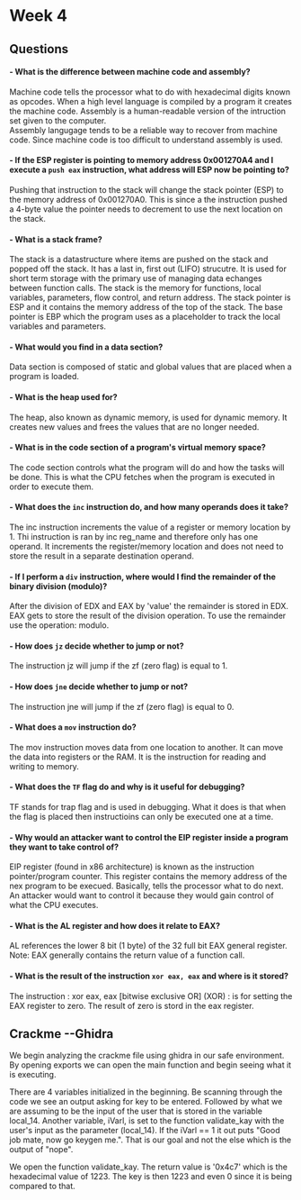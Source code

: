 # Week 4 

## Questions 

   #### - What is the difference between machine code and assembly?
   Machine code tells the processor what to do with hexadecimal digits known as opcodes. When a high level language is compiled by a program it creates the machine code. 
   Assembly is a human-readable version of the intruction set given to the computer.  
   Assembly langugage tends to be a reliable way to recover from machine code. Since machine code is too difficult to understand assembly is used. 
    
   #### - If the ESP register is pointing to memory address 0x001270A4 and I execute a `push eax` instruction, what address will ESP now be pointing to?
   Pushing that instruction to the stack will change the stack pointer (ESP) to the memory address of 0x001270A0. This is since a the instruction pushed a 4-byte value the pointer needs to decrement to use the next location on the stack. 
    
  #### - What is a stack frame?
  The stack is a datastructure where items are pushed on the stack and popped off the stack. It has a last in, first out (LIFO) strucutre. It is used for short term storage with the primary use of managing data echanges between function calls. The stack is the memory for functions, local variables, parameters, flow control, and return address. The stack pointer is ESP and it contains the memory address of the top of the stack. The base pointer is EBP which the program uses as a placeholder to track the local variables and parameters. 
  
  #### - What would you find in a data section?
  Data section is composed of static and global values that are placed when a program is loaded. 
    
  #### - What is the heap used for?
  The heap, also known as dynamic memory, is used for dynamic memory. It creates new values and frees the values that are no longer needed. 
  
   #### - What is in the code section of a program's virtual memory space?
   The code section controls what the program will do and how the tasks will be done. This is what the CPU fetches when the program is executed in order to execute them. 
   
   #### - What does the `inc` instruction do, and how many operands does it take?
   The inc  instruction increments the value of a register or memory location by 1. Thi instruction is ran by inc reg_name and therefore only has one operand. It increments the register/memory location and does not need to store the result in a separate destination operand. 
   
   #### - If I perform a `div` instruction, where would I find the remainder of the binary division (modulo)?
   After the division of EDX and EAX by 'value' the remainder is stored in EDX. EAX gets to store the result of the division operation. To use the remainder use the operation: modulo.
   
   ####  - How does `jz` decide whether to jump or not?
   The instruction jz will jump if the zf (zero flag) is equal to 1. 
   
  ####  - How does `jne` decide whether to jump or not?
  The instruction jne will jump if the zf (zero flag) is equal to 0. 
  #### - What does a `mov` instruction do?
  The mov instruction moves data from one location to another. It can move the data into registers or the RAM. It is the instruction for reading and writing to memory. 
  
  #### - What does the `TF` flag do and why is it useful for debugging?
  TF stands for trap flag and is used in debugging. What it does is that when the flag is placed then instructioins can only be executed one at a time.
    
  #### - Why would an attacker want to control the EIP register inside a program they want to take control of?
  EIP register (found in x86 architecture) is known as the instruction pointer/program counter. This register contains the memory address of the nex program to be execued. Basically, tells the processor what to do next. 
    An attacker would want to control it because they would gain control of what the CPU executes.
     
    
  #### - What is the AL register and how does it relate to EAX?
   AL references the lower 8 bit (1 byte) of the 32 full bit EAX general register. Note: EAX generally contains the return value of a function call.  
  
  #### - What is the result of the instruction `xor eax, eax` and where is it stored? 
  The instruction : xor eax, eax [bitwise exclusive OR] (XOR) : is for setting the EAX register to zero. The result of zero is stord in the eax register.  
  
## Crackme --Ghidra
We begin analyzing the crackme file using ghidra in our safe environment. By opening exports we can open the main function and begin seeing what it is executing.

There are 4 variables initialized in the beginning. Be scanning through the code we see an output asking for key to be entered. Followed by what we are assuming to be the input of the user that is stored in the variable local_14. Another variable, iVarl, is set to the function validate_kay with the user's input as the parameter (local_14). If the iVarl == 1 it out puts "Good job mate, now go keygen me.". That is our goal and not the else which is the output of "nope". 

We open the function validate_kay. The return value is '0x4c7' which is the hexadecimal value of 1223. The key is then 1223 and even 0 since it is being compared to that. 

